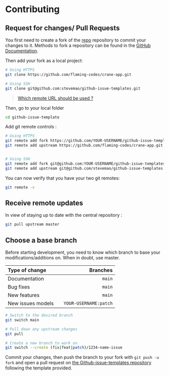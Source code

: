 # Contributing

## Request for changes/ Pull Requests

You first need to create a fork of the [repo](https://github.com/flaming-codes/crane-app/) repository to commit your changes to it. Methods to fork a repository can be found in the [GitHub Documentation](https://docs.github.com/en/get-started/quickstart/fork-a-repo).

Then add your fork as a local project:

```sh
# Using HTTPS
git clone https://github.com/flaming-codes/crane-app.git

# Using SSH
git clone git@github.com:stevemao/github-issue-templates.git
```

> [Which remote URL should be used ?](https://docs.github.com/en/get-started/getting-started-with-git/about-remote-repositories)

Then, go to your local folder

```sh
cd github-issue-template
```

Add git remote controls :

```sh
# Using HTTPS
git remote add fork https://github.com/YOUR-USERNAME/github-issue-templates.git
git remote add upstream https://github.com/flaming-codes/crane-app.git


# Using SSH
git remote add fork git@github.com:YOUR-USERNAME/github-issue-templates.git
git remote add upstream git@github.com/stevemao/github-issue-templates.git
```

You can now verify that you have your two git remotes:

```sh
git remote -v
```

## Receive remote updates

In view of staying up to date with the central repository :

```sh
git pull upstream master
```

## Choose a base branch

Before starting development, you need to know which branch to base your modifications/additions on. When in doubt, use master.

| Type of change    |     |              Branches |
| :---------------- | :-: | --------------------: |
| Documentation     |     |                `main` |
| Bug fixes         |     |                `main` |
| New features      |     |                `main` |
| New issues models |     | `YOUR-USERNAME:patch` |

```sh
# Switch to the desired branch
git switch main

# Pull down any upstream changes
git pull

# Create a new branch to work on
git switch --create (fix|feat|patch)/1234-name-issue
```

Commit your changes, then push the branch to your fork with `git push -u fork` and open a pull request on [the Github-issue-templates repository](https://github.com/flaming-codes/crane-app/) following the template provided.
